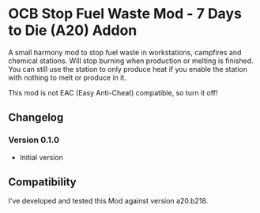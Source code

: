 # OCB Stop Fuel Waste Mod - 7 Days to Die (A20) Addon

A small harmony mod to stop fuel waste in workstations, campfires and
chemical stations. Will stop burning when production or melting is
finished. You can still use the station to only produce heat if you
enable the station with nothing to melt or produce in it.

This mod is not EAC (Easy Anti-Cheat) compatible, so turn it off!

## Changelog

### Version 0.1.0

- Initial version

## Compatibility

I've developed and tested this Mod against version a20.b218.

[1]: https://github.com/OCB7D2D/A20BepInExPreloader